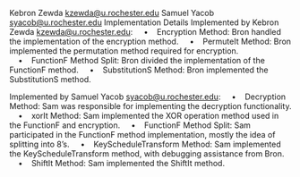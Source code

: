 Kebron Zewda kzewda@u.rochester.edu
Samuel Yacob syacob@u.rochester.edu
Implementation Details
Implemented by Kebron Zewda kzewda@u.rochester.edu:
    •    Encryption Method: Bron handled the implementation of the encryption method.
    •    PermuteIt Method: Bron implemented the permutation method required for encryption.
    •    FunctionF Method Split: Bron divided the implementation of the FunctionF method.
    •    SubstitutionS Method: Bron implemented the SubstitutionS method.

Implemented by Samuel Yacob syacob@u.rochester.edu:
    •    Decryption Method: Sam was responsible for implementing the decryption functionality.
    •    xorIt Method: Sam implemented the XOR operation method used in the FunctionF and encryption.
    •    FunctionF Method Split: Sam participated in the FunctionF method implementation, mostly the idea of splitting into 8’s.
    •    KeyScheduleTransform Method: Sam implemented the KeyScheduleTransform method, with debugging assistance from Bron.
    •    ShiftIt Method: Sam implemented the ShiftIt method.